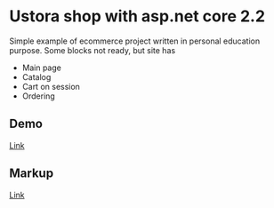 # Ustora shop with asp.net core 2.2

Simple example of ecommerce project written in personal education purpose. 
Some blocks not ready, but site has 

* Main page 
* Catalog
* Cart on session
* Ordering

## Demo
[Link](https://ustora.azurewebsites.net/)

## Markup
[Link](https://freshdesignweb.com/ustora/)